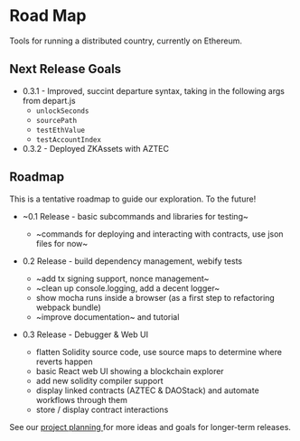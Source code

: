 Road Map
=========

Tools for running a distributed country, currently on Ethereum.

## Next Release Goals

* 0.3.1 - Improved, succint departure syntax, taking in the following args from depart.js
  * `unlockSeconds`
  * `sourcePath`
  * `testEthValue`
  * `testAccountIndex`
* 0.3.2 - Deployed ZKAssets with AZTEC

## Roadmap

This is a tentative roadmap to guide our exploration.
To the future!

* ~0.1 Release - basic subcommands and libraries for testing~
  * ~commands for deploying and interacting with contracts, use json files for now~
  
* 0.2 Release - build dependency management, webify tests
  * ~add tx signing support, nonce management~
  * ~clean up console.logging, add a decent logger~
  * show mocha runs inside a browser (as a first step to refactoring webpack bundle)
  * ~improve documentation~ and tutorial

* 0.3 Release - Debugger & Web UI 
  * flatten Solidity source code, use source maps to determine where reverts happen
  * basic React web UI showing a blockchain explorer
  * add new solidity compiler support
  * display linked contracts (AZTEC & DAOStack) and automate workflows through them
  * store / display contract interactions 

See our [project planning ](https://github.com/invisible-college/democracy/projects/1)
for more ideas and goals for longer-term releases.
